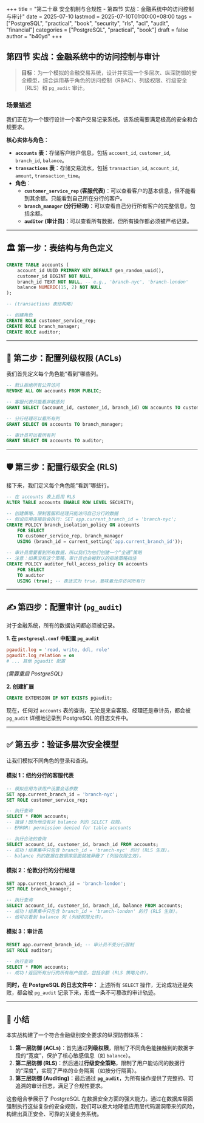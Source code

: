 +++
title = "第二十章 安全机制与合规性 - 第四节 实战：金融系统中的访问控制与审计"
date = 2025-07-10
lastmod = 2025-07-10T01:00:00+08:00
tags = ["PostgreSQL", "practical", "book", "security", "rls", "acl", "audit", "financial"]
categories = ["PostgreSQL", "practical", "book"]
draft = false
author = "b40yd"
+++

## 第四节 实战：金融系统中的访问控制与审计

> **目标**：为一个模拟的金融交易系统，设计并实现一个多层次、纵深防御的安全模型，综合运用基于角色的访问控制（RBAC）、列级权限、行级安全（RLS）和 `pg_audit` 审计。

### 场景描述

我们正在为一个银行设计一个客户交易记录系统。该系统需要满足极高的安全和合规要求。

**核心实体与角色：**
-   **`accounts` 表**：存储客户账户信息，包括 `account_id`, `customer_id`, `branch_id`, `balance`。
-   **`transactions` 表**：存储交易流水，包括 `transaction_id`, `account_id`, `amount`, `transaction_time`。
-   **角色**：
    -   **`customer_service_rep` (客服代表)**：可以查看客户的基本信息，但不能看到其余额。只能看到自己所在分行的客户。
    -   **`branch_manager` (分行经理)**：可以查看自己分行所有客户的完整信息，包括余额。
    -   **`auditor` (审计员)**：可以查看所有数据，但所有操作都必须被严格记录。

---

## 🏛️ 第一步：表结构与角色定义

```sql
CREATE TABLE accounts (
    account_id UUID PRIMARY KEY DEFAULT gen_random_uuid(),
    customer_id BIGINT NOT NULL,
    branch_id TEXT NOT NULL, -- e.g., 'branch-nyc', 'branch-london'
    balance NUMERIC(15, 2) NOT NULL
);

-- (transactions 表结构略)

-- 创建角色
CREATE ROLE customer_service_rep;
CREATE ROLE branch_manager;
CREATE ROLE auditor;
```

---

## 🔐 第二步：配置列级权限 (ACLs)

我们首先定义每个角色能“看到”哪些列。

```sql
-- 默认拒绝所有公开访问
REVOKE ALL ON accounts FROM PUBLIC;

-- 客服代表只能看非敏感列
GRANT SELECT (account_id, customer_id, branch_id) ON accounts TO customer_service_rep;

-- 分行经理可以看所有列
GRANT SELECT ON accounts TO branch_manager;

-- 审计员可以看所有列
GRANT SELECT ON accounts TO auditor;
```

---

## 🛡️ 第三步：配置行级安全 (RLS)

接下来，我们定义每个角色能“看到”哪些行。

```sql
-- 在 accounts 表上启用 RLS
ALTER TABLE accounts ENABLE ROW LEVEL SECURITY;

-- 创建策略，限制客服和经理只能访问自己分行的数据
-- 假设应用连接后会执行: SET app.current_branch_id = 'branch-nyc';
CREATE POLICY branch_isolation_policy ON accounts
    FOR SELECT
    TO customer_service_rep, branch_manager
    USING (branch_id = current_setting('app.current_branch_id'));

-- 审计员需要看到所有数据，所以我们为他们创建一个“全通”策略
-- 注意：如果没有这个策略，审计员也会被默认的拒绝策略挡住
CREATE POLICY auditor_full_access_policy ON accounts
    FOR SELECT
    TO auditor
    USING (true); -- 表达式为 true，意味着允许访问所有行
```

---

## ✍️ 第四步：配置审计 (`pg_audit`)

对于金融系统，所有的数据访问都必须被记录。

**1. 在 `postgresql.conf` 中配置 `pg_audit`**
```ini
pgaudit.log = 'read, write, ddl, role'
pgaudit.log_relation = on
# ... 其他 pgaudit 配置
```
*(需要重启 PostgreSQL)*

**2. 创建扩展**
```sql
CREATE EXTENSION IF NOT EXISTS pgaudit;
```
现在，任何对 `accounts` 表的查询，无论是来自客服、经理还是审计员，都会被 `pg_audit` 详细地记录到 PostgreSQL 的日志文件中。

---

## ✅ 第五步：验证多层次安全模型

让我们模拟不同角色的登录和查询。

#### 模拟 1：纽约分行的客服代表

```sql
-- 模拟应用为该用户设置会话参数
SET app.current_branch_id = 'branch-nyc';
SET ROLE customer_service_rep;

-- 执行查询
SELECT * FROM accounts;
-- 错误！因为他没有对 balance 列的 SELECT 权限。
-- ERROR: permission denied for table accounts

-- 执行合法的查询
SELECT account_id, customer_id, branch_id FROM accounts;
-- 成功！结果集中只包含 branch_id = 'branch-nyc' 的行 (RLS 生效)。
-- balance 列的数据在数据库层面就被屏蔽了 (列级权限生效)。
```

#### 模拟 2：伦敦分行的分行经理

```sql
SET app.current_branch_id = 'branch-london';
SET ROLE branch_manager;

-- 执行查询
SELECT account_id, customer_id, branch_id, balance FROM accounts;
-- 成功！结果集中只包含 branch_id = 'branch-london' 的行 (RLS 生效)。
-- 他可以看到 balance 列 (列级权限允许)。
```

#### 模拟 3：审计员

```sql
RESET app.current_branch_id; -- 审计员不受分行限制
SET ROLE auditor;

-- 执行查询
SELECT * FROM accounts;
-- 成功！返回所有分行的所有账户信息，包括余额 (RLS 策略允许)。
```

**同时，在 PostgreSQL 的日志文件中：**
上述所有 `SELECT` 操作，无论成功还是失败，都会被 `pg_audit` 记录下来，形成一条不可篡改的审计轨迹。

---

## 📌 小结

本实战构建了一个符合金融级别安全要求的纵深防御体系：
1.  **第一层防御 (ACLs)**：首先通过**列级权限**，限制了不同角色能接触到的数据字段的“宽度”，保护了核心敏感信息（如 `balance`）。
2.  **第二层防御 (RLS)**：然后通过**行级安全策略**，限制了用户能访问的数据行的“深度”，实现了严格的业务隔离（如按分行隔离）。
3.  **第三层防御 (Auditing)**：最后通过 **`pg_audit`**，为所有操作提供了完整的、可追溯的审计日志，满足了合规性要求。

这套组合拳展示了 PostgreSQL 在数据安全方面的强大能力。通过在数据库层面强制执行这些复杂的安全规则，我们可以极大地降低应用层代码漏洞带来的风险，构建出真正安全、可靠的关键业务系统。
